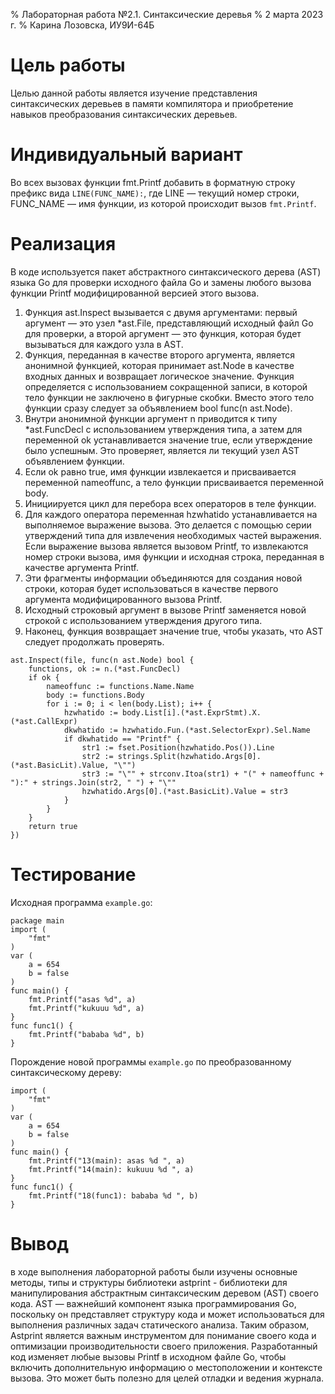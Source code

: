 % Лабораторная работа №2.1. Синтаксические деревья
% 2 марта 2023 г.
% Карина Лозовска, ИУ9И-64Б

# Цель работы
Целью данной работы является изучение представления синтаксических деревьев в памяти компилятора и приобретение навыков преобразования синтаксических деревьев.

# Индивидуальный вариант
Во всех вызовах функции fmt.Printf добавить в форматную строку префикс вида ```LINE(FUNC_NAME):```, 
где LINE — текущий номер строки, FUNC_NAME — имя функции, из которой происходит вызов ```fmt.Printf```.

# Реализация
В коде используется пакет абстрактного синтаксического дерева (AST) языка Go для проверки исходного файла Go и замены любого вызова функции Printf модифицированной версией этого вызова.
1. Функция ast.Inspect вызывается с двумя аргументами: первый аргумент — это узел *ast.File, представляющий исходный файл Go для проверки, а второй аргумент — это функция, которая будет вызываться для каждого узла в AST.
2. Функция, переданная в качестве второго аргумента, является анонимной функцией, которая принимает ast.Node в качестве входных данных и возвращает логическое значение. Функция определяется с использованием сокращенной записи, в которой тело функции не заключено в фигурные скобки. Вместо этого тело функции сразу следует за объявлением bool func(n ast.Node).
3. Внутри анонимной функции аргумент n приводится к типу *ast.FuncDecl с использованием утверждения типа, а затем для переменной ok устанавливается значение true, если утверждение было успешным. Это проверяет, является ли текущий узел AST объявлением функции.
4. Если ok равно true, имя функции извлекается и присваивается переменной nameoffunc, а тело функции присваивается переменной body.
5. Инициируется цикл для перебора всех операторов в теле функции.
6. Для каждого оператора переменная hzwhatido устанавливается на выполняемое выражение вызова. Это делается с помощью серии утверждений типа для извлечения необходимых частей выражения.
Если выражение вызова является вызовом Printf, то извлекаются номер строки вызова, имя функции и исходная строка, переданная в качестве аргумента Printf.
7. Эти фрагменты информации объединяются для создания новой строки, которая будет использоваться в качестве первого аргумента модифицированного вызова Printf.
8. Исходный строковый аргумент в вызове Printf заменяется новой строкой с использованием утверждения другого типа.
9. Наконец, функция возвращает значение true, чтобы указать, что AST следует продолжать проверять.
```golang 
ast.Inspect(file, func(n ast.Node) bool {
	functions, ok := n.(*ast.FuncDecl)
	if ok {
		nameoffunc := functions.Name.Name
		body := functions.Body
		for i := 0; i < len(body.List); i++ {
			hzwhatido := body.List[i].(*ast.ExprStmt).X.(*ast.CallExpr)
			dkwhatido := hzwhatido.Fun.(*ast.SelectorExpr).Sel.Name
			if dkwhatido == "Printf" {
				str1 := fset.Position(hzwhatido.Pos()).Line
				str2 := strings.Split(hzwhatido.Args[0].(*ast.BasicLit).Value, "\"")
				str3 := "\"" + strconv.Itoa(str1) + "(" + nameoffunc + "):" + strings.Join(str2, " ") + "\""
				hzwhatido.Args[0].(*ast.BasicLit).Value = str3
			}
		}
	}
	return true
})
```

# Тестирование
Исходная программа ```example.go```:
```golang
package main
import (
    "fmt"
)
var (
	a = 654
	b = false
)
func main() {
	fmt.Printf("asas %d", a)
	fmt.Printf("kukuuu %d", a)
}
func func1() {
	fmt.Printf("bababa %d", b)
}
```
Порождение новой программы ```example.go``` по преобразованному синтаксическому дереву:
```golang
import (
    "fmt"
)
var (
	a = 654
	b = false
)
func main() {
	fmt.Printf("13(main): asas %d ", a)
	fmt.Printf("14(main): kukuuu %d ", a)
}
func func1() {
	fmt.Printf("18(func1): bababa %d ", b)
}
```

# Вывод
в ходе выполнения лабораторной работы были изучены основные методы, типы и структуры библиотеки astprint - библиотеки для манипулирования абстрактным синтаксическим деревом (AST) своего кода. AST — важнейший компонент языка программирования Go, поскольку он представляет структуру кода и может использоваться для выполнения различных задач статического анализа. Таким образом, Astprint является важным инструментом для понимание своего кода и оптимизации производительности своего приложения. 
Разработанный код изменяет любые вызовы Printf в исходном файле Go, чтобы включить дополнительную информацию о местоположении и контексте вызова. Это может быть полезно для целей отладки и ведения журнала.